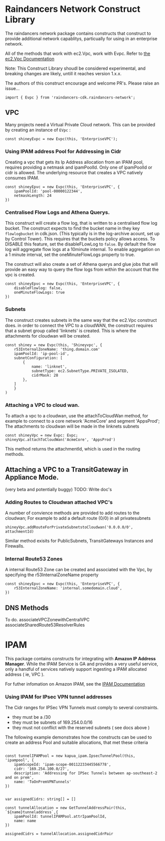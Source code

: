 # Raindancers Network Construct Library

The raindancers network package contains  constructs that construct to provide additional network capablitys, particually for using in an enterprise network.

All of the methods that work with ec2.Vpc, work with Evpc.   Refer to [the ec2.Vpc Documentation](https://docs.aws.amazon.com/cdk/api/v2/docs/aws-cdk-lib.aws_ec2-readme.html)

Note: This Construct Library shoudl be considered experimental, and breaking changes are likely, untill it reaches version 1.x.x.

The authors of this construct encourage and welcome PR's.  Please raise an issue...

```
import { Evpc } from 'raindancers-cdk.raindancers-network';
```

## VPC

Many projects need a Virtual Private Cloud network.  This can be provided by creating an instance of `EVpc` :

```
const shineyEvpc = new Evpc(this, 'EnterpriseVPC');
```

### Using IPAM address Pool for Addressing in Cidr

Creating a vpc that gets its Ip Address allocation from an IPAM pool, requires providing a netmask and ipamPoolId.  Only one of ipamPoolId or cidr is allowed.    The underlying resource that creates a VPC natively consumes IPAM.

```
const shineyEpvc = new Evpc(this, 'EnterpriseVPC', {
	ipamPoolId: 'pool-00000122344',
	netmaskLength: 24
})
```

### Centralised Flow Logs and Athena Querys.

This construct will create a flow log, that is written to a centralised flow log bucket. The construct expects to find the bucket name in they key `flowlogbucket` in cdk.json. (This typically is in the log-archive acount, set up by Control Tower). This requires that the buckets policy allows access. To DISABLE this feature, set the disableFLowLog to `false`.  By default the flow log will aggregate flow logs at a 10minute internal.  To enable aggregation on a 1 minute interval, set the oneMinuteFlowLogs property to true.

The construct will also create a set of Athena querys and glue jobs that will provide an easy way to query the flow logs from within the account that the vpc is created.

```
const shineyEpvc = new Evpc(this, 'EnterpriseVPC', {
	disableFlowlog: false,
	oneMinuteFlowLogs: true
})
```

### Subnets

The construct creates subnets in the same way that the ec2.Vpc construct does.   in order to connect the VPC to a cloudWAN, the construct requires that a subnet group called 'linknets' is created.  This is where the attachments for cloudwan will be created.

```
const shiney = new Evpc(this, 'Shineyvpc', {
	r53InternalZoneName: 'thing.domain.com'
	ipamPoolId: 'ip-pool-id',
	subnetConfiguration: [
		{
			name: 'linknet',
			subnetType: ec2.SubnetType.PRIVATE_ISOLATED,
			cidrMask: 28
		},
	]
	}
)
```

### Attaching a VPC to cloud wan.

To attach a vpc to a cloudwan, use the attachToCloudWan method, for example to connect to a core network 'AcmeCore' and segment 'AppsProd';  The attachments to cloudwan will be made in the linknets subnets

```
const shineyVpc = new Evpc: Evpc;
shineyVpc.attachToCloudWan('AcmeCore', 'AppsProd')
```

This method returns the attachmentId, which is used in the routing methods.

## Attaching a VPC to a TransitGateway in Appliance Mode.

(very beta and potentially buggy)
TODO: Write doc's

### Adding Routes to Cloudwan attached VPC's

A number of convience methods are provided to add routes to the cloudwan; For example to add a default route (0/0) in all privatesubnets

```
shineyVpc.addRouteForPrivateSubnetstoCloudwan('0.0.0.0/0', attachmentId)
```

Similar method exisits for PublicSubnets, TransitGateways Instances and Firewalls.

### Internal Route53 Zones

A internal Route53 Zone can be created and associated with the Vpc, by specifying the r53InternalZoneName property

```
const shineyEpvc = new Evpc(this, 'EnterpriseVPC', {
	r53InternalZoneName: 'internal.somedomain.cloud',
})
```

## DNS Methods

To do.
associateVPCZonewithCentralVPC
associateSharedRoute53ResolverRules

# IPAM

This package contains constructs for integrating with **Amazon IP Address Manager**.  While the IPAM Service is GA and provides a very useful service, only a handful of services natively support ingesting a IPAM allocated address ( ie, VPC ).

For futher infomation on Amazon IPAM, see the [IPAM Documentation](https://docs.aws.amazon.com/vpc/latest/ipam/getting-started-ipam.html)

### Using IPAM for IPsec VPN tunnel addresses

The Cidr ranges for IPSec VPN Tunnels must comply to several constraints.

* they must be a /30
* they must be subnets of 169.254.0.0/16
* they must not conflict with the reserved subnets ( see docs above )

The following example demonstrates how the constructs can be used to create an address Pool and suitable allocations, that met these criteria

```

const tunnelIPAMPool = new kapua_ipam.IpsecTunnelPool(this, 'ipampool', {
	ipamScopeId: 'ipam-scope-00112233445566778',
	cidr: '169.254.100.0/27',
	description: 'Addressing for IPSec Tunnels between ap-southeast-2 and on prem',
	name: 'ToOnPremVPNTunnels'
})


var assignedCidrs: string[] = []

const tunnelAllocation = new GetTunnelAddressPair(this, `${name}tunneladdress`,{
	ipamPoolId: tunnelIPAMPool.attrIpamPoolId,
	name: name
})

assignedCidrs = tunnelAllocation.assignedCidrPair

```
